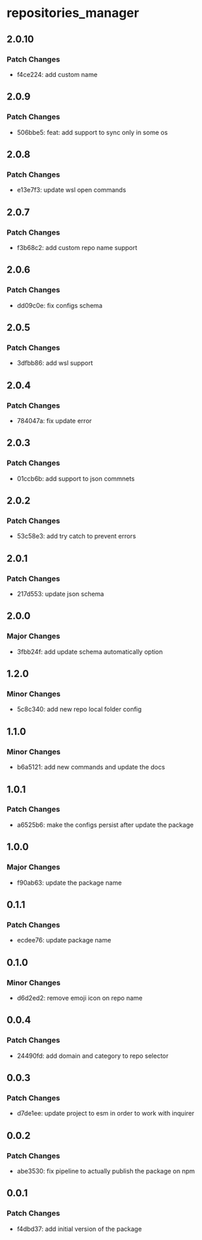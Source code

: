 # repositories_manager

## 2.0.10

### Patch Changes

- f4ce224: add custom name

## 2.0.9

### Patch Changes

- 506bbe5: feat: add support to sync only in some os

## 2.0.8

### Patch Changes

- e13e7f3: update wsl open commands

## 2.0.7

### Patch Changes

- f3b68c2: add custom repo name support

## 2.0.6

### Patch Changes

- dd09c0e: fix configs schema

## 2.0.5

### Patch Changes

- 3dfbb86: add wsl support

## 2.0.4

### Patch Changes

- 784047a: fix update error

## 2.0.3

### Patch Changes

- 01ccb6b: add support to json commnets

## 2.0.2

### Patch Changes

- 53c58e3: add try catch to prevent errors

## 2.0.1

### Patch Changes

- 217d553: update json schema

## 2.0.0

### Major Changes

- 3fbb24f: add update schema automatically option

## 1.2.0

### Minor Changes

- 5c8c340: add new repo local folder config

## 1.1.0

### Minor Changes

- b6a5121: add new commands and update the docs

## 1.0.1

### Patch Changes

- a6525b6: make the configs persist after update the package

## 1.0.0

### Major Changes

- f90ab63: update the package name

## 0.1.1

### Patch Changes

- ecdee76: update package name

## 0.1.0

### Minor Changes

- d6d2ed2: remove emoji icon on repo name

## 0.0.4

### Patch Changes

- 24490fd: add domain and category to repo selector

## 0.0.3

### Patch Changes

- d7de1ee: update project to esm in order to work with inquirer

## 0.0.2

### Patch Changes

- abe3530: fix pipeline to actually publish the package on npm

## 0.0.1

### Patch Changes

- f4dbd37: add initial version of the package
